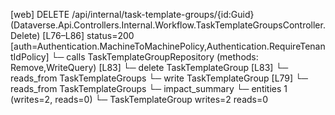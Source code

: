 [web] DELETE /api/internal/task-template-groups/{id:Guid}  (Dataverse.Api.Controllers.Internal.Workflow.TaskTemplateGroupsController.Delete)  [L76–L86] status=200 [auth=Authentication.MachineToMachinePolicy,Authentication.RequireTenantIdPolicy]
  └─ calls TaskTemplateGroupRepository (methods: Remove,WriteQuery) [L83]
  └─ delete TaskTemplateGroup [L83]
    └─ reads_from TaskTemplateGroups
  └─ write TaskTemplateGroup [L79]
    └─ reads_from TaskTemplateGroups
  └─ impact_summary
    └─ entities 1 (writes=2, reads=0)
      └─ TaskTemplateGroup writes=2 reads=0

